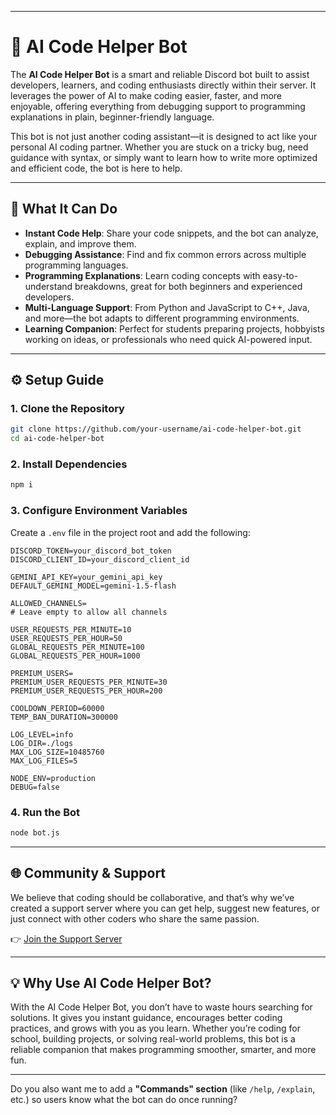 
---

# 🤖 AI Code Helper Bot

The **AI Code Helper Bot** is a smart and reliable Discord bot built to assist developers, learners, and coding enthusiasts directly within their server. It leverages the power of AI to make coding easier, faster, and more enjoyable, offering everything from debugging support to programming explanations in plain, beginner-friendly language.

This bot is not just another coding assistant—it is designed to act like your personal AI coding partner. Whether you are stuck on a tricky bug, need guidance with syntax, or simply want to learn how to write more optimized and efficient code, the bot is here to help.

---

## 🚀 What It Can Do

* **Instant Code Help**: Share your code snippets, and the bot can analyze, explain, and improve them.
* **Debugging Assistance**: Find and fix common errors across multiple programming languages.
* **Programming Explanations**: Learn coding concepts with easy-to-understand breakdowns, great for both beginners and experienced developers.
* **Multi-Language Support**: From Python and JavaScript to C++, Java, and more—the bot adapts to different programming environments.
* **Learning Companion**: Perfect for students preparing projects, hobbyists working on ideas, or professionals who need quick AI-powered input.

---

## ⚙️ Setup Guide

### 1. Clone the Repository

```bash
git clone https://github.com/your-username/ai-code-helper-bot.git
cd ai-code-helper-bot
```

### 2. Install Dependencies

```bash
npm i
```

### 3. Configure Environment Variables

Create a `.env` file in the project root and add the following:

```env
DISCORD_TOKEN=your_discord_bot_token
DISCORD_CLIENT_ID=your_discord_client_id

GEMINI_API_KEY=your_gemini_api_key
DEFAULT_GEMINI_MODEL=gemini-1.5-flash

ALLOWED_CHANNELS=
# Leave empty to allow all channels

USER_REQUESTS_PER_MINUTE=10
USER_REQUESTS_PER_HOUR=50
GLOBAL_REQUESTS_PER_MINUTE=100
GLOBAL_REQUESTS_PER_HOUR=1000

PREMIUM_USERS=
PREMIUM_USER_REQUESTS_PER_MINUTE=30
PREMIUM_USER_REQUESTS_PER_HOUR=200

COOLDOWN_PERIOD=60000
TEMP_BAN_DURATION=300000

LOG_LEVEL=info
LOG_DIR=./logs
MAX_LOG_SIZE=10485760
MAX_LOG_FILES=5

NODE_ENV=production
DEBUG=false
```

### 4. Run the Bot

```bash
node bot.js
```

---

## 🌐 Community & Support

We believe that coding should be collaborative, and that’s why we’ve created a support server where you can get help, suggest new features, or just connect with other coders who share the same passion.

👉 [Join the Support Server](https://discord.gg/KMaVP2xupg)

---

## 💡 Why Use AI Code Helper Bot?

With the AI Code Helper Bot, you don’t have to waste hours searching for solutions. It gives you instant guidance, encourages better coding practices, and grows with you as you learn. Whether you’re coding for school, building projects, or solving real-world problems, this bot is a reliable companion that makes programming smoother, smarter, and more fun.

---

Do you also want me to add a **"Commands" section** (like `/help`, `/explain`, etc.) so users know what the bot can do once running?
